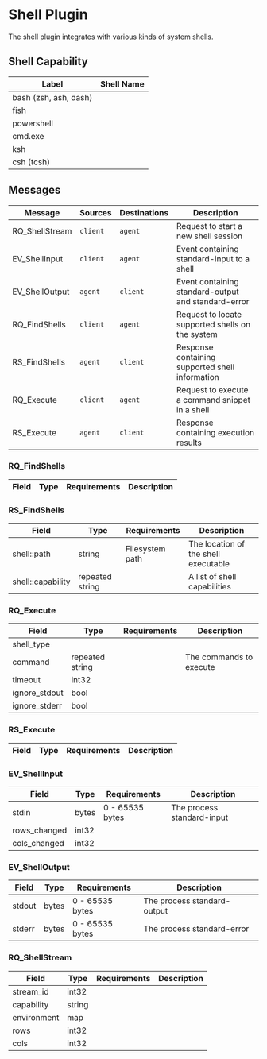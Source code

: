 # Shell Plugin
The shell plugin integrates with various kinds of system shells.

## Shell Capability

| Label | Shell Name |
|-------|------------|
| bash (zsh, ash, dash)  | 
| fish  |
| powershell |
| cmd.exe    |
| ksh        |
| csh (tcsh) |

## Messages

| Message              | Sources           | Destinations      | Description                                       |
|----------------------|-------------------|-------------------|---------------------------------------------------|
| RQ_ShellStream       | `client`          | `agent`           | Request to start a new shell session              |
| EV_ShellInput        | `client`          | `agent`           | Event containing standard-input to a shell        |
| EV_ShellOutput       | `agent`           | `client`          | Event containing standard-output and standard-error |
| RQ_FindShells        | `client`          | `agent`           | Request to locate supported shells on the system  |
| RS_FindShells        | `agent`           | `client`          | Response containing supported shell information   |
| RQ_Execute           | `client`          | `agent`           | Request to execute a command snippet in a shell   |
| RS_Execute           | `agent`           | `client`          | Response containing execution results             |

### RQ_FindShells

| Field            | Type       | Requirements              | Description                                              |
|------------------|------------|---------------------------|----------------------------------------------------------|

### RS_FindShells

| Field            | Type       | Requirements              | Description                                              |
|------------------|------------|---------------------------|----------------------------------------------------------|
| shell::path      | string     | Filesystem path           | The location of the shell executable                     |
| shell::capability | repeated string |                     | A list of shell capabilities                             |

### RQ_Execute

| Field            | Type       | Requirements              | Description                                              |
|------------------|------------|---------------------------|----------------------------------------------------------|
| shell_type       |
| command          | repeated string |                      | The commands to execute                                  |
| timeout          | int32      |
| ignore_stdout    | bool       |
| ignore_stderr    | bool       |

### RS_Execute

| Field            | Type       | Requirements              | Description                                              |
|------------------|------------|---------------------------|----------------------------------------------------------|

### EV_ShellInput

| Field            | Type       | Requirements              | Description                                              |
|------------------|------------|---------------------------|----------------------------------------------------------|
| stdin            | bytes      | 0 - 65535 bytes           | The process standard-input                               |
| rows_changed     | int32      |
| cols_changed     | int32      |

### EV_ShellOutput

| Field            | Type       | Requirements              | Description                                              |
|------------------|------------|---------------------------|----------------------------------------------------------|
| stdout           | bytes      | 0 - 65535 bytes           | The process standard-output                              |
| stderr           | bytes      | 0 - 65535 bytes           | The process standard-error                               |

### RQ_ShellStream

| Field            | Type       | Requirements              | Description                                              |
|------------------|------------|---------------------------|----------------------------------------------------------|
| stream_id        | int32      |
| capability       | string     |
| environment      | map        |
| rows             | int32      |
| cols             | int32      |
